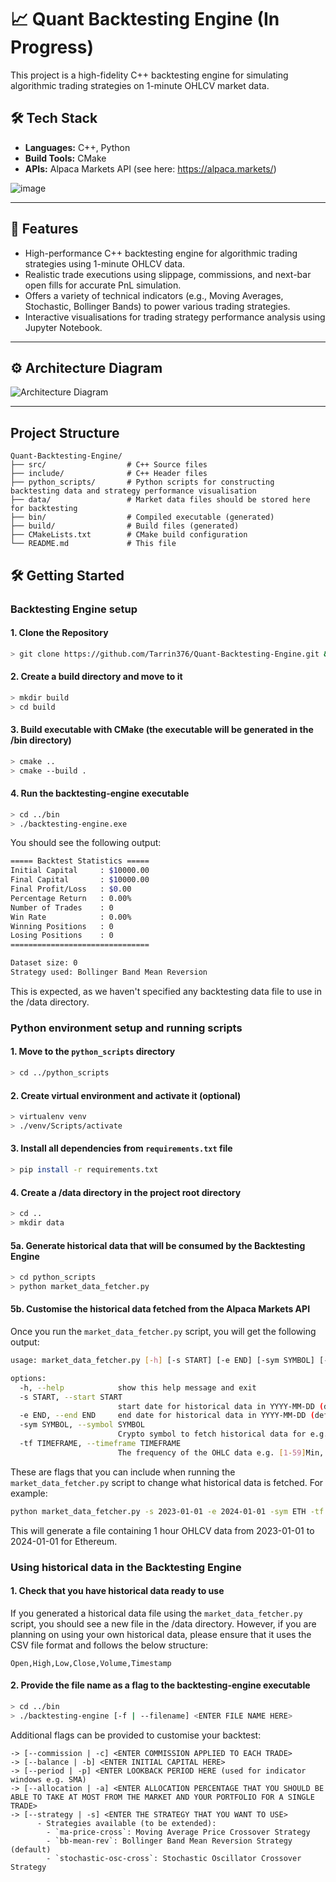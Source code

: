 # 📈 Quant Backtesting Engine (In Progress)

This project is a high-fidelity C++ backtesting engine for simulating algorithmic trading strategies on 1-minute OHLCV market data.

## 🛠 Tech Stack

- **Languages:** C++, Python
- **Build Tools:** CMake
- **APIs:** Alpaca Markets API (see here: https://alpaca.markets/)

![image](https://github.com/user-attachments/assets/eea8fe4a-571c-4a95-8052-6ee65b0ed636)

---

## 🚀 Features

- High-performance C++ backtesting engine for algorithmic trading strategies using 1-minute OHLCV data.
- Realistic trade executions using slippage, commissions, and next-bar open fills for accurate PnL simulation.
- Offers a variety of technical indicators (e.g., Moving Averages, Stochastic, Bollinger Bands) to power various trading strategies.
- Interactive visualisations for trading strategy performance analysis using Jupyter Notebook.

---

## ⚙️ Architecture Diagram

![Architecture Diagram](https://github.com/user-attachments/assets/c9658d01-45cc-4336-8a75-2eb14ee43de0)

---

## Project Structure

```
Quant-Backtesting-Engine/
├── src/                  # C++ Source files
├── include/              # C++ Header files
├── python_scripts/       # Python scripts for constructing backtesting data and strategy performance visualisation
├── data/                 # Market data files should be stored here for backtesting
├── bin/                  # Compiled executable (generated)
├── build/                # Build files (generated)
├── CMakeLists.txt        # CMake build configuration
└── README.md             # This file
```

## 🛠️ Getting Started

### Backtesting Engine setup

#### 1. Clone the Repository
```bash
> git clone https://github.com/Tarrin376/Quant-Backtesting-Engine.git && cd Quant-Backtesting-Engine
```

#### 2. Create a build directory and move to it
```bash
> mkdir build
> cd build
```

#### 3. Build executable with CMake (the executable will be generated in the /bin directory)
```bash
> cmake ..
> cmake --build .
```

#### 4. Run the backtesting-engine executable
```bash
> cd ../bin
> ./backtesting-engine.exe
```

You should see the following output:
```bash
===== Backtest Statistics =====
Initial Capital     : $10000.00
Final Capital       : $10000.00
Final Profit/Loss   : $0.00
Percentage Return   : 0.00%
Number of Trades    : 0
Win Rate            : 0.00%
Winning Positions   : 0
Losing Positions    : 0
===============================

Dataset size: 0
Strategy used: Bollinger Band Mean Reversion
```

This is expected, as we haven't specified any backtesting data file to use in the /data directory.

### Python environment setup and running scripts

#### 1. Move to the `python_scripts` directory
```bash
> cd ../python_scripts
```

#### 2. Create virtual environment and activate it (optional)
```bash
> virtualenv venv
> ./venv/Scripts/activate
```

#### 3. Install all dependencies from `requirements.txt` file
```bash
> pip install -r requirements.txt
```

#### 4. Create a /data directory in the project root directory
```bash
> cd ..
> mkdir data
```

#### 5a. Generate historical data that will be consumed by the Backtesting Engine
```bash
> cd python_scripts
> python market_data_fetcher.py
```

#### 5b. Customise the historical data fetched from the Alpaca Markets API

Once you run the `market_data_fetcher.py` script, you will get the following output:

```bash
usage: market_data_fetcher.py [-h] [-s START] [-e END] [-sym SYMBOL] [-tf TIMEFRAME]

options:
  -h, --help            show this help message and exit
  -s START, --start START
                        start date for historical data in YYYY-MM-DD (default: 2022-01-01)
  -e END, --end END     end date for historical data in YYYY-MM-DD (default: 2022-01-30)
  -sym SYMBOL, --symbol SYMBOL
                        Crypto symbol to fetch historical data for e.g. BTC or ETH (default: BTC)
  -tf TIMEFRAME, --timeframe TIMEFRAME
                        The frequency of the OHLC data e.g. [1-59]Min, [1-23]Hour, [number]Day, [number]Week, [1-12]Month (default: 1Min)
```

These are flags that you can include when running the `market_data_fetcher.py` script to change what historical data is fetched.
For example:
```bash
python market_data_fetcher.py -s 2023-01-01 -e 2024-01-01 -sym ETH -tf 1Hour`
```

This will generate a file containing 1 hour OHLCV data from 2023-01-01 to 2024-01-01 for Ethereum.

### Using historical data in the Backtesting Engine

#### 1. Check that you have historical data ready to use

If you generated a historical data file using the `market_data_fetcher.py` script, you should see a new file in the /data directory.
However, if you are planning on using your own historical data, please ensure that it uses the CSV file format and follows the below structure:
```
Open,High,Low,Close,Volume,Timestamp
```

#### 2. Provide the file name as a flag to the backtesting-engine executable
```bash
> cd ../bin
> ./backtesting-engine [-f | --filename] <ENTER FILE NAME HERE>
```

Additional flags can be provided to customise your backtest:
```
-> [--commission | -c] <ENTER COMMISSION APPLIED TO EACH TRADE>
-> [--balance | -b] <ENTER INITIAL CAPITAL HERE>
-> [--period | -p] <ENTER LOOKBACK PERIOD HERE (used for indicator windows e.g. SMA)
-> [--allocation | -a] <ENTER ALLOCATION PERCENTAGE THAT YOU SHOULD BE ABLE TO TAKE AT MOST FROM THE MARKET AND YOUR PORTFOLIO FOR A SINGLE TRADE>
-> [--strategy | -s] <ENTER THE STRATEGY THAT YOU WANT TO USE>
      - Strategies available (to be extended):
        - `ma-price-cross`: Moving Average Price Crossover Strategy
        - `bb-mean-rev`: Bollinger Band Mean Reversion Strategy (default)
        - `stochastic-osc-cross`: Stochastic Oscillator Crossover Strategy
```





